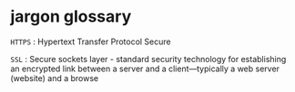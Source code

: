 # jargon glossary 

`HTTPS` : Hypertext Transfer Protocol Secure 

`SSL` : Secure sockets layer - standard security technology for establishing an encrypted link between a server and a client—typically a web server (website) and a browse